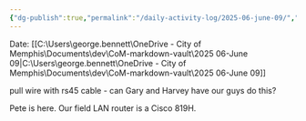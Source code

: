 ```yaml
---
{"dg-publish":true,"permalink":"/daily-activity-log/2025-06-june-09/","noteIcon":"","created":"2025-06-09T11:26:55.188-05:00"}
---
```


Date: [[C:\Users\george.bennett\OneDrive - City of Memphis\Documents\dev\CoM-markdown-vault\2025 06-June 09\|C:\Users\george.bennett\OneDrive - City of Memphis\Documents\dev\CoM-markdown-vault\2025 06-June 09]]

pull wire with rs45 cable - can Gary and Harvey have our guys do this?

Pete is here. Our field LAN router is a Cisco 819H.